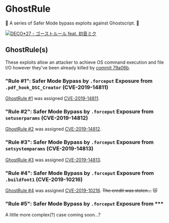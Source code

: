 # GhostRule

:ghost: A series of Safer Mode bypass exploits against Ghostscript. :ghost:

[![DECO*27 - ゴーストルール feat. 初音ミク](http://img.youtube.com/vi/KushW6zvazM/0.jpg)](http://www.youtube.com/watch?v=KushW6zvazM)

## GhostRule(s)

These exploits allow an attacker to achieve OS command execution and file I/O however they've been already killed by [commit 79a06b](https://git.ghostscript.com/?p=ghostpdl.git;a=commit;h=79a06b45e784e6839b2b2129cd2620ea606254e1).

### "Rule #1": Safer Mode Bypass by `.forceput` Exposure from `.pdf_hook_DSC_Creator` (CVE-2019-14811)

[GhostRule \#1](./ghostrule1.ps) was assigned [CVE-2019-14811](https://access.redhat.com/security/cve/cve-2019-14811).

### "Rule #2": Safer Mode Bypass by `.forceput` Exposure from `setuserparams` (CVE-2019-14812)

[GhostRule \#2](./ghostrule2.ps) was assigned [CVE-2019-14812](https://access.redhat.com/security/cve/cve-2019-14812).

### "Rule #3": Safer Mode Bypass by `.forceput` Exposure from `setsystemparams` (CVE-2019-14813)

[GhostRule \#3](./ghostrule3.ps) was assigned [CVE-2019-14813](https://access.redhat.com/security/cve/cve-2019-14813).

### "Rule #4": Safer Mode Bypass by `.forceput` Exposure from `.buildfont1` (CVE-2019-10216)

[GhostRule \#4](./ghostrule4.ps) was assigned [CVE-2019-10216](https://access.redhat.com/security/cve/cve-2019-10216). ~~The credit was stolen...~~ :crying_cat_face:

### "Rule #5": Safer Mode Bypass by `.forceput` Exposure from \*\*\*

A little more complex(?) case coming soon...?
